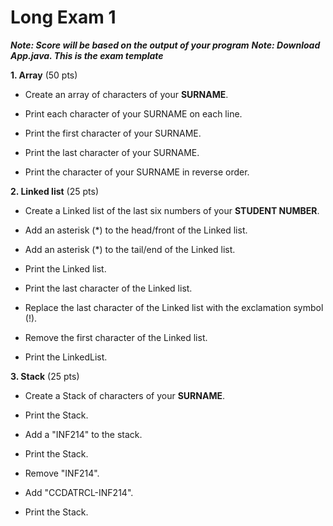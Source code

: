 # Long Exam 1

**_Note: Score will be based on the output of your program_**
**_Note: Download App.java. This is the exam template_**

**1. Array**  (50 pts)

- Create an array of characters of your **SURNAME**.

- Print each character of your SURNAME on each line.

- Print the first character of your SURNAME.

- Print the last character of your SURNAME.

- Print the character of your SURNAME in reverse order.

**2. Linked list** (25 pts)

- Create a Linked list of the last six numbers of your **STUDENT NUMBER**.

- Add an asterisk (*) to the head/front of the Linked list.

- Add an asterisk (*) to the tail/end of the Linked list.
  
- Print the Linked list.

- Print the last character of the Linked list.
  
- Replace the last character of the Linked list with the exclamation symbol (!).

- Remove the first character of the Linked list.

- Print the LinkedList.



**3. Stack** (25 pts)
- Create a Stack of characters of your **SURNAME**.

- Print the Stack.

- Add a "INF214" to the stack.

- Print the Stack.

- Remove "INF214".

- Add "CCDATRCL-INF214".

- Print the Stack.
